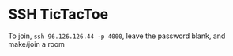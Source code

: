 # SSH TicTacToe

To join, `ssh 96.126.126.44 -p 4000`, leave the password blank, and make/join a room
